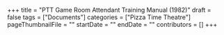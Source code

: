+++
title = "PTT Game Room Attendant Training Manual (1982)"
draft = false
tags = ["Documents"]
categories = ["Pizza Time Theatre"]
pageThumbnailFile = ""
startDate = ""
endDate = ""
contributors = []
+++
